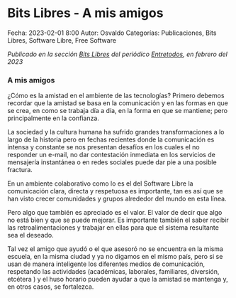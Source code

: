 Bits Libres - A mis amigos
==================================

Fecha: 2023-02-01 8:00
Autor: Osvaldo
Categorías: Publicaciones, Bits Libres, Software Libre, Free Software

_Publicado en la sección [Bits Libres](http://www.gulag.org.mx/revista/2016-05-10-Bits-Libres.html) del periódico [Entretodos](http://periodicoentretodos.mx/version-impresa/), en febrero del 2023_

<!-- break -->

### A mis amigos

¿Cómo es la amistad en el ambiente de las tecnologías? Primero debemos recordar que la amistad se basa en la comunicación y en las formas en que se crea, en como se trabaja día a día, en la forma en que se mantiene; pero principalmente en la confianza.

La sociedad y la cultura humana ha sufrido grandes transformaciones a lo largo de la historia pero en fechas recientes donde la comunicación es intensa y constante se nos presentan desafíos en los cuales el no responder un e-mail, no dar contestación inmediata en los servicios de mensajería instantánea o en redes sociales puede dar pie a una posible fractura.

En un ambiente colaborativo como lo es el del Software Libre la comunicación clara, directa y respetuosa es importante, tan es así que se han visto crecer comunidades y grupos alrededor del mundo en esta línea.

Pero algo que también es apreciado es el valor. El valor de decir que algo no está bien y que se puede mejorar. Es importante también el saber recibir las retroalimentaciones y trabajar en ellas para que el sistema resultante sea el deseado.

Tal vez el amigo que ayudó o el que asesoró no se encuentra en la misma escuela, en la misma ciudad y ya no digamos en el mismo país, pero si se usan de manera inteligente los diferentes medios de comunicación, respetando las actividades (académicas, laborales, familiares, diversión, etcétera ) y el huso horario pueden ayudar a que la amistad se mantenga y, en otros casos, se fortalezca.

